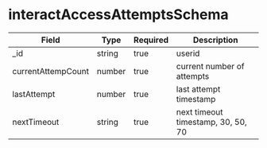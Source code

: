 # interactAccessAttemptsSchema
| Field | Type | Required | Description |
| -- | -- | -- | -- |
| _id | string | true | userid |
| currentAttempCount | number | true | current number of attempts |
| lastAttempt | number | true | last attempt timestamp |
| nextTimeout | string | true | next timeout timestamp, 30, 50, 70 |